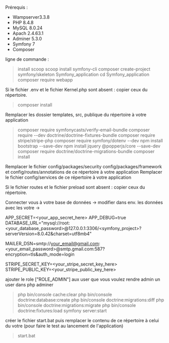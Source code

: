 Prérequis :
 - Wampserver3.3.8
  - PHP 8.4.8
  - MySQL 8.0.24
  - Apach 2.4.63.1
  - Adminer 5.3.0
 - Symfony 7
 - Composer

ligne de commande :
> install scoop 
> scoop install symfony-cli
> composer create-project symfony/skeleton Symfony_application
> cd Symfony_application
> composer require webapp

 Si le fichier .env et le fichier Kernel.php sont absent :
copier ceux du répertoire. 

> composer install

Remplacer les dossier templates, src, publique du répertoire à votre application

> composer require symfonycasts/verify-email-bundle
> composer require --dev doctrine/doctrine-fixtures-bundle
> composer require stripe/stripe-php
> composer require symfony/dotenv --dev
> npm install bootstrap --save-dev
> npm install jquery @popperjs/core --save-dev
> composer require doctrine/doctrine-migrations-bundle
> composer install

Remplacer le fichier config/packages/security config/packages/framework et config/routes/annotations de ce répertoire à votre application
Remplacer le fichier config/services de ce répertoire à votre application

Si le fichier routes et le fichier preload sont absent :
copier ceux du répertoire. 

Connecter vous à votre base de données -> modifier dans env. les données avec les votre ->

APP_SECRET=<your_app_secret_here>
APP_DEBUG=true
DATABASE_URL="mysql://root:<your_database_password>@127.0.0.1:3306/<symfony_project>?serverVersion=8.0.42&charset=utf8mb4"

MAILER_DSN=smtp://<your_email@gmail.com>:<your_email_password>@smtp.gmail.com:587?encryption=tls&auth_mode=login

STRIPE_SECRET_KEY=<your_stripe_secret_key_here>
STRIPE_PUBLIC_KEY=<your_stripe_public_key_here>

ajouter le role ["ROLE_ADMIN"] aux user que vous voulez rendre admin un user dans php adminer 

> php bin/console cache:clear
> php bin/console doctrine:database:create
> php bin/console doctrine:migrations:diff
> php bin/console doctrine:migrations:migrate
> php bin/console doctrine:fixtures:load
> symfony server:start

créer le fichier start.bat puis remplacer le contenu de ce répertoire à celui du votre (pour faire le test au lancement de l'application)

> start.bat

